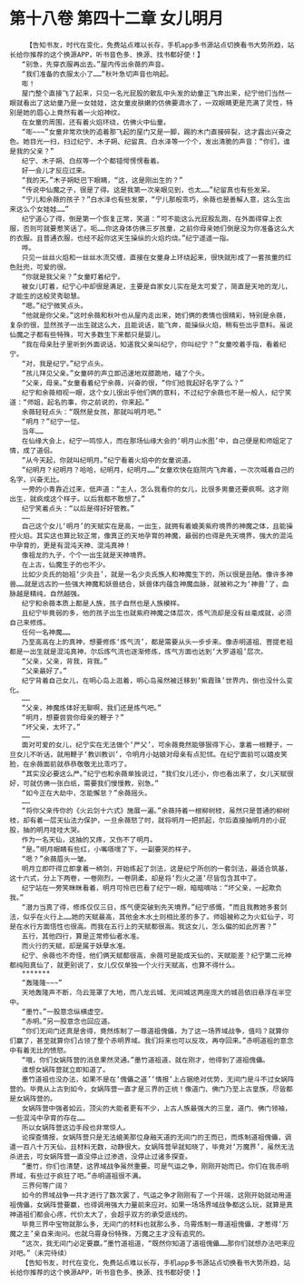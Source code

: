 # 第十八卷 第四十二章 女儿明月
        【告知书友，时代在变化，免费站点难以长存，手机app多书源站点切换看书大势所趋，站长给你推荐的这个换源APP，听书音色多、换源、找书都好使！】
       “别急，先穿衣服再出去。”屋内传出余薇的声音。
       “我们准备的衣服太小了……”秋叶急切声音也响起。
       嘭！
       屋门整个直接飞了起来，只见一名光屁股的散乱中头发的幼童正飞奔出来，纪宁他们当然一眼就看出了这幼童乃是一女娃娃，这女童皮肤嫩的仿佛要滴水了，一双眼睛更是充满了灵性，特别是她的眉心上竟然有着一火焰神纹。
       在女童的周围，还有着火焰环绕，仿佛火中仙童。
       “嘭~~~”女童非常欢快的追着那飞起的屋门又是一脚，踢的木门直接碎裂，这才露出兴奋之色。她目光一扫，扫过纪宁、木子朔、纪留真、白水泽等一个个，发出清脆的声音：“你们，谁是我的父亲？”
       纪宁、木子朔、白叔等一个个都错愕愣愣看着。
       好一会儿才反应过来。
       “我的天。”木子朔眨巴下眼睛，“这，这是刚出生的？”
       “传说中仙魔之子，很是了得。这是我第一次亲眼见到，也太……”纪留真也有些发呆。
       “宁儿和余薇的孩子？”白水泽也有些发蒙，“宁儿那般乖巧，余薇也是善解人意，这么生出来这么个女娃娃……”
       纪宁道心了得，倒是第一个恢复正常，笑道：“可不能这么光屁股乱跑，在外面得穿上衣服，否则可就要惹笑话了。呃……你这身体仿佛三岁孩童，之前你母亲她们倒是没为你准备这么大的衣服。且普通衣服，也经不起你这天生操纵的火焰灼烧。”纪宁遥遥一指。
       哗。
       只见一丝丝火焰和一丝丝水流交缠，直接在女童身上环绕起来，很快就形成了一套孩童的红色肚兜，可爱的很。
       “你就是我父亲？”女童盯着纪宁。
       被女儿盯着，纪宁心中却很是满足，主要是自家女儿实在是太可爱了，简直是天地的宠儿，才能生的这般灵秀聪慧。
       “嗯。”纪宁微笑点头。
       “他就是你父亲。”这时余薇和秋叶也从屋内走出来，她们俩的表情也很精彩，特别是余薇，复杂的很，显然孩子一出生就这么大，且能说话，能飞奔，能操纵火焰，稍有些出乎意料。虽说仙魔之子都有些特殊，可大多数生下来都只是婴儿。
       “我在母亲肚子里听到外面说话，知道我父亲叫纪宁，你叫纪宁？”女童咬着手指，看着纪宁。
       “对，我是纪宁。”纪宁点头。
       “孩儿拜见父亲。”女童砰的声立即迅速地双膝跪地，磕了个头。
       “父亲，母亲。”女童看着纪宁余薇，兴奋的很，“你们给我起好名字了么？”
       纪宁和余薇相视一眼，这个女儿很出乎他们俩的意料，不过纪宁余薇也不是一般人，纪宁笑道：“师姐，起名的事，你之前说的，你来起。”
       余薇轻轻点头：“既然是女孩，那就叫明月吧。”
       “明月？”纪宁一怔。
       当年……
       在仙缘大会上，纪宁一鸣惊人，而在那场仙缘大会的‘明月山水图’中，自己便是和师姐定了情，成了道侣。
       “从今天起，你就叫纪明月。”纪宁看着火焰中的女童说道。
       “纪明月？纪明月？哈哈，纪明月，纪明月……”女童欢快在庭院内飞奔着，一次次喊着自己的名字，兴奋无比。
       一旁的小青靠近过来，低声道：“主人，怎么我看你的女儿，比很多男童还要疯啊。这才刚出生，就疯成这个样子。以后我都不敢想了。”
       纪宁笑着点头：“以后是得好好管教。”
       ……
       自己这个女儿‘明月’的天赋实在是高，一出生，就拥有着媲美紫府境界的神魔之体，且能操控火焰。其实这也算比较正常，像真正的天地孕育的神魔，最弱的也得是先天境界，强大的混沌中孕育的，更是有混沌天神、混沌真神！
       像祖龙的九子，个个一出生就是天神境界。
       在上古，仙魔生子的也不少。
       比如少炎氏的始祖‘少炎丑’，就是一名少炎氏族人和神魔生下的，所以很是丑陋。像许多神兽……就是远古的一些强大神魔和妖兽结合，妖兽体内蕴含神魔血脉，就被称之为‘神兽’了，血脉越是精纯，自然越强。
       纪宁和余薇本质上都是人族，孩子自然也是人族模样。
       且纪宁毕竟弱的多，他的孩子出生也就紫府神魔之体层次，炼气流却是没有丝毫成就，必须自己来修炼。
       任何一名神魔……
       乃至高高在上的真神，想要修炼‘炼气流’，都是需要从头一步步来。像赤明道祖、菩提老祖都是一出生就是混沌真神，尔后炼气流也逐渐修炼，炼气方面也达到‘大罗道祖’层次。
       “父亲，父亲，背我，背我。”
       “父亲最好了。”
       纪宁背着自己女儿，在明心岛上逛着，明心岛虽然被迁移到‘紫霞珠’世界内，倒也没什么变化。
       ……
       “父亲，神魔炼体好无聊啊，我们还是炼气吧。”
       “明月，想要尝尝你母亲的鞭子？”
       “坏父亲，太坏了。”
       ……
       面对可爱的女儿，纪宁实在无法做个‘严父’，可余薇竟然能够狠得下心，拿着一根鞭子，一旦女儿不听话，就用鞭子‘教训教训’，令明月小姑娘对母亲有点犯怵。在纪宁面前可以嬉皮笑脸，在余薇面前就恭恭敬敬无比乖巧了。
       “其实没必要这么严。”纪宁也和余薇单独说过，“我们女儿还小，你也看出来了，女儿天赋很好，可就仿佛一张白纸，需要我们慢慢教，别急。”
       “如今正在大劫中，怎能懈怠？”余薇摇头。
       ……
       “将你父亲传你的《火云剑十六式》施展一遍。”余薇持着一根柳树枝，虽然只是普通的柳树枝，却有着一层天仙法力保护，一旦余薇怒了时，就将明月一把抓起，尔后直接抽明月的小屁股，抽的明月哇哇大哭。
       作为一名天仙，这抽的又疼，又伤不了明月。
       “是。”明月眼睛有些红，小嘴嗫嚅了下，一副要哭的样子。
       “嗯？”余薇眉头一皱。
       明月立即吓得立即拿着一柄剑，开始练起了剑法，这是纪宁所创的一套剑法，最适合筑基，这十六式，分上下两卷，一卷刚烈，一卷阴柔，却是将‘烈火之道’尽皆包含其中了。
       纪宁站在一旁笑眯眯看着，明月可怜巴巴看了纪宁一眼，暗暗嘀咕：“坏父亲，一起欺负我。”
       “潜力当真了得，修炼仅仅三日，炼气便突破到先天境界。”纪宁感慨，“而且我教她多套剑法，似乎在火行上……她的天赋最高，其他金木水土则相比差的多了。师姐被称之为火虹仙子，可是在水行方面悟性也很高。而我在五行上的天赋都很高。我这女儿，怎么偏的如此厉害？”
       五行，其他四行，算是正常修仙者水准。
       而火行的天赋，却是属于妖孽水准。
       纪宁、余薇也不奇怪，他们俩天赋都很高，余薇可是能成天仙的，天赋能差？纪宁第二元神都纯阳真仙了，就更别说了，女儿仅仅单独一个火行天赋高，也算不得什么。
       *******
       “轰隆隆~~~”
       天地轰隆声不断，乌云笼罩了大地，而八龙云城、无间城这两座庞大的城邑依旧悬浮在半空中。
       “墨竹。”一股意念纵横虚空。
       “赤明。”另一股意念也回应道。
       “你们无间门还真是舍得，竟然炼制了一尊道祖傀儡，为了这一场界域战争，值吗？就算你们赢了，甚至就算你们占领了整个赤明界域。我们将来也可以反攻，再夺回来。”赤明道祖的意念中有着无比的愤怒。
       “哦，你们女娲阵营的消息果然灵通。”墨竹道祖道，就在刚才，他得到了道祖傀儡。
       谁想女娲阵营就立即知道了。
       墨竹道祖也没办法，如果不是在‘傀儡之道’‘情报’上占据绝对优势，无间门是斗不过女娲阵营的。毕竟从上古到如今，女娲阵营一直才是三界的正统！像道门、佛门乃至上古皇族，尽皆都是女娲阵营的。
       女娲阵营中强者如云，顶尖的大能者更有不少，上古人族最强大的三皇，道门、佛门领袖，一些混沌中孕育的存在……
       所以女娲阵营这边手段也非常惊人。
       论探查情报，女娲阵营只是无法媲美那位身融天道的无间门的王而已，而炼制道祖傀儡，调遣一百八十万天仙，且材料无数，动静很大。女娲阵营早就知晓了，毕竟对‘万魔界’，虽然无法杀进去，可女娲阵营一直没停止过渗透，没停止过诸多探查。
       “墨竹，你们也清楚，这界域战争虽然重要。可是气运之争，刚刚开始而已。你们在我赤明界域，有些过于疯狂了吧。”赤明道祖很不满。
       三界何等广阔？
       如今的界域战争一共才进行了数次罢了，气运之争才刚刚有了一个开端，这刚开始就动用道祖傀儡，女娲阵营要赢，也得调用强大力量前来应对。如果一场场界域战争都这么玩，就算是真神道祖们都会心疼，代价太大了，会超乎双方的承受底线的。
       毕竟三界中宝物就那么多，无间门的材料也就那么多，乌霄炼制一尊道祖傀儡，才惹得‘万魔之主’亲自来询问。也就乌霄身份特殊，万魔之主才没有追究的。
       “这次，我无间门必定要赢。”墨竹道祖道，“既然你知道了道祖傀儡……那你们就想办法吧来应对吧。”（未完待续）
       【告知书友，时代在变化，免费站点难以长存，手机app多书源站点切换看书大势所趋，站长给你推荐的这个换源APP，听书音色多、换源、找书都好使！】
